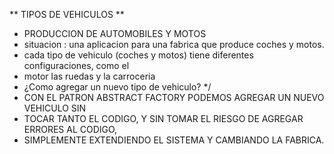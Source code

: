 ** TIPOS DE VEHICULOS **
* PRODUCCION DE AUTOMOBILES Y MOTOS
 * 	situacion : una aplicacion para una fabrica que produce coches y motos.
 * cada tipo de vehiculo (coches y motos) tiene diferentes configuraciones, como el 
 * motor las ruedas y la carroceria 
 * ¿Como agregar un nuevo tipo de vehiculo?  */
 * CON EL PATRON ABSTRACT FACTORY PODEMOS AGREGAR UN NUEVO VEHICULO SIN
 * TOCAR TANTO EL CODIGO, Y SIN TOMAR EL RIESGO DE AGREGAR ERRORES AL CODIGO,
 * SIMPLEMENTE EXTENDIENDO EL SISTEMA Y CAMBIANDO LA FABRICA.
